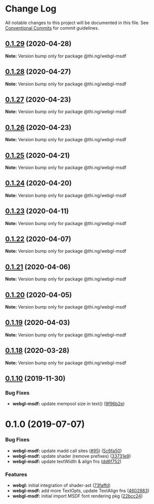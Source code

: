 # Change Log

All notable changes to this project will be documented in this file.
See [Conventional Commits](https://conventionalcommits.org) for commit guidelines.

## [0.1.29](https://github.com/thi-ng/umbrella/compare/@thi.ng/webgl-msdf@0.1.28...@thi.ng/webgl-msdf@0.1.29) (2020-04-28)

**Note:** Version bump only for package @thi.ng/webgl-msdf





## [0.1.28](https://github.com/thi-ng/umbrella/compare/@thi.ng/webgl-msdf@0.1.27...@thi.ng/webgl-msdf@0.1.28) (2020-04-27)

**Note:** Version bump only for package @thi.ng/webgl-msdf





## [0.1.27](https://github.com/thi-ng/umbrella/compare/@thi.ng/webgl-msdf@0.1.26...@thi.ng/webgl-msdf@0.1.27) (2020-04-23)

**Note:** Version bump only for package @thi.ng/webgl-msdf





## [0.1.26](https://github.com/thi-ng/umbrella/compare/@thi.ng/webgl-msdf@0.1.25...@thi.ng/webgl-msdf@0.1.26) (2020-04-23)

**Note:** Version bump only for package @thi.ng/webgl-msdf





## [0.1.25](https://github.com/thi-ng/umbrella/compare/@thi.ng/webgl-msdf@0.1.24...@thi.ng/webgl-msdf@0.1.25) (2020-04-21)

**Note:** Version bump only for package @thi.ng/webgl-msdf





## [0.1.24](https://github.com/thi-ng/umbrella/compare/@thi.ng/webgl-msdf@0.1.23...@thi.ng/webgl-msdf@0.1.24) (2020-04-20)

**Note:** Version bump only for package @thi.ng/webgl-msdf





## [0.1.23](https://github.com/thi-ng/umbrella/compare/@thi.ng/webgl-msdf@0.1.22...@thi.ng/webgl-msdf@0.1.23) (2020-04-11)

**Note:** Version bump only for package @thi.ng/webgl-msdf





## [0.1.22](https://github.com/thi-ng/umbrella/compare/@thi.ng/webgl-msdf@0.1.21...@thi.ng/webgl-msdf@0.1.22) (2020-04-07)

**Note:** Version bump only for package @thi.ng/webgl-msdf





## [0.1.21](https://github.com/thi-ng/umbrella/compare/@thi.ng/webgl-msdf@0.1.20...@thi.ng/webgl-msdf@0.1.21) (2020-04-06)

**Note:** Version bump only for package @thi.ng/webgl-msdf





## [0.1.20](https://github.com/thi-ng/umbrella/compare/@thi.ng/webgl-msdf@0.1.19...@thi.ng/webgl-msdf@0.1.20) (2020-04-05)

**Note:** Version bump only for package @thi.ng/webgl-msdf





## [0.1.19](https://github.com/thi-ng/umbrella/compare/@thi.ng/webgl-msdf@0.1.18...@thi.ng/webgl-msdf@0.1.19) (2020-04-03)

**Note:** Version bump only for package @thi.ng/webgl-msdf





## [0.1.18](https://github.com/thi-ng/umbrella/compare/@thi.ng/webgl-msdf@0.1.17...@thi.ng/webgl-msdf@0.1.18) (2020-03-28)

**Note:** Version bump only for package @thi.ng/webgl-msdf





## [0.1.10](https://github.com/thi-ng/umbrella/compare/@thi.ng/webgl-msdf@0.1.9...@thi.ng/webgl-msdf@0.1.10) (2019-11-30)

### Bug Fixes

* **webgl-msdf:** update mempool size in text() ([9f96b2e](https://github.com/thi-ng/umbrella/commit/9f96b2ec525cd8d8a5d5e31d39352f0c6e350991))

# 0.1.0 (2019-07-07)

### Bug Fixes

* **webgl-msdf:** update madd call sites ([#95](https://github.com/thi-ng/umbrella/issues/95)) ([5c6fa50](https://github.com/thi-ng/umbrella/commit/5c6fa50))
* **webgl-msdf:** update shader (remove prefixes) ([33731e9](https://github.com/thi-ng/umbrella/commit/33731e9))
* **webgl-msdf:** update textWidth & align fns ([dd6f752](https://github.com/thi-ng/umbrella/commit/dd6f752))

### Features

* **webgl:** initial integration of shader-ast ([73faffd](https://github.com/thi-ng/umbrella/commit/73faffd))
* **webgl-msdf:** add more TextOpts, update TextAlign fns ([4602883](https://github.com/thi-ng/umbrella/commit/4602883))
* **webgl-msdf:** initial import MSDF font rendering pkg ([22bcc24](https://github.com/thi-ng/umbrella/commit/22bcc24))
